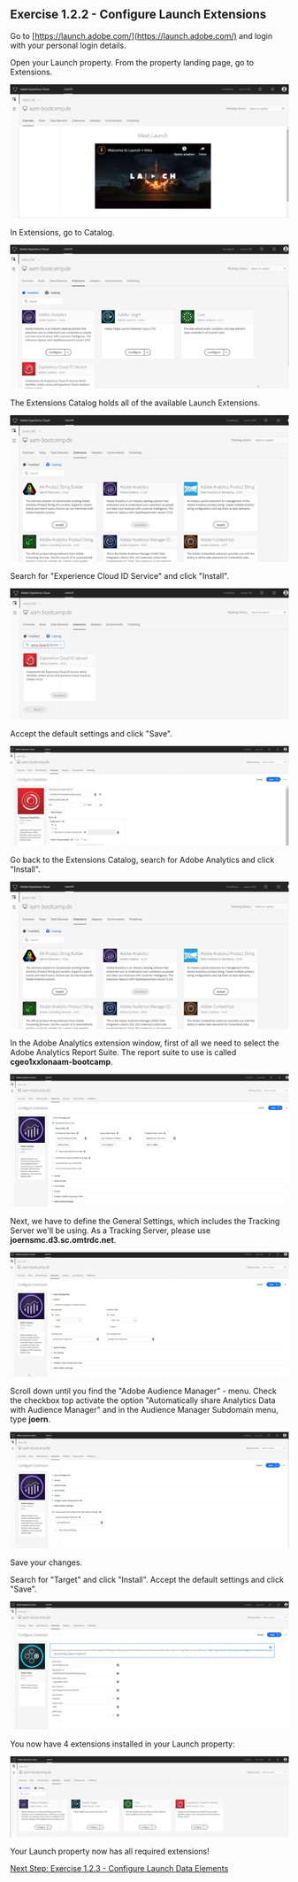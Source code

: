 ## Exercise 1.2.2 - Configure Launch Extensions

Go to [https://launch.adobe.com/](https://launch.adobe.com/) and login with your personal login details.

Open your Launch property.
From the property landing page, go to Extensions.

![Launch Setup](./images/launch3.png)

In Extensions, go to Catalog.

![Launch Setup](./images/launch4.png)

The Extensions Catalog holds all of the available Launch Extensions.

![Launch Setup](./images/launch5.png)

Search for "Experience Cloud ID Service" and click "Install".

![Launch Setup](./images/launch6.png)

Accept the default settings and click "Save".

![Launch Setup](./images/launch7.png)

Go back to the Extensions Catalog, search for Adobe Analytics and click "Install".

![Launch Setup](./images/launch5.png)

In the Adobe Analytics extension window, first of all we need to select the Adobe Analytics Report Suite.
The report suite to use is called **cgeo1xxlonaam-bootcamp**.

![Launch Setup](./images/analytics1.png)

Next, we have to define the General Settings, which includes the Tracking Server we'll be using.
As a Tracking Server, please use **joernsmc.d3.sc.omtrdc.net**.

![Launch Setup](./images/analytics2.png)

Scroll down until you find the "Adobe Audience Manager" - menu.
Check the checkbox top activate the option "Automatically share Analytics Data with Audience Manager" and in the Audience Manager Subdomain menu, type **joern**.

![Launch Setup](./images/analytics3.png)

Save your changes.

Search for "Target" and click "Install". Accept the default settings and click "Save".

![Launch Setup](./images/target1.png)

You now have 4 extensions installed in your Launch property:

![Launch Setup](./images/alle.png)

Your Launch property now has all required extensions!

[Next Step: Exercise 1.2.3 - Configure Launch Data Elements](./ex3.md)



